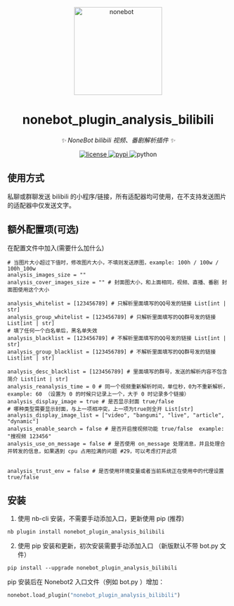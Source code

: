 <!--
 * @Author         : mengshouer
 * @Date           : 2021-03-16 00:00:00
 * @LastEditors    : mengshouer
 * @LastEditTime   : 2021-03-16 00:00:00
 * @Description    : None
 * @GitHub         : https://github.com/mengshouer/nonebot_plugin_analysis_bilibili
-->

<p align="center">
  <a href="https://v2.nonebot.dev/"><img src="https://v2.nonebot.dev/logo.png" width="200" height="200" alt="nonebot"></a>
</p>

<div align="center">

# nonebot_plugin_analysis_bilibili

_✨ NoneBot bilibili 视频、番剧解析插件 ✨_

</div>

<p align="center">
  <a href="https://raw.githubusercontent.com/cscs181/QQ-Github-Bot/master/LICENSE">
    <img src="https://img.shields.io/github/license/cscs181/QQ-Github-Bot.svg" alt="license">
  </a>
  <a href="https://pypi.python.org/pypi/nonebot-plugin-analysis-bilibili">
    <img src="https://img.shields.io/pypi/v/nonebot-plugin-analysis-bilibili.svg" alt="pypi">
  </a>
  <img src="https://img.shields.io/badge/python-3.8+-blue.svg" alt="python">
</p>

## 使用方式

私聊或群聊发送 bilibili 的小程序/链接，所有适配器均可使用，在不支持发送图片的适配器中仅发送文字。

## 额外配置项(可选)

在配置文件中加入(需要什么加什么)

```
# 当图片大小超过下值时，修改图片大小，不填则发送原图，example: 100h / 100w / 100h_100w
analysis_images_size = ""
analysis_cover_images_size = "" # 封面图大小，和上面相同，视频、直播、番剧 封面图使用这个大小

analysis_whitelist = [123456789] # 只解析里面填写的QQ号发的链接 List[int | str]
analysis_group_whitelist = [123456789] # 只解析里面填写的QQ群号发的链接 List[int | str]
# 填了任何一个白名单后，黑名单失效
analysis_blacklist = [123456789] # 不解析里面填写的QQ号发的链接 List[int | str]
analysis_group_blacklist = [123456789] # 不解析里面填写的QQ群号发的链接 List[int | str]

analysis_desc_blacklist = [123456789] # 里面填写的群号，发送的解析内容不包含简介 List[int | str]
analysis_reanalysis_time = 0 # 同一个视频重新解析时间，单位秒，0为不重新解析，example: 60 （设置为 0 的时候只记录上一个，大于 0 时记录多个链接）
analysis_display_image = true # 是否显示封面 true/false
# 哪种类型需要显示封面，与上一项相冲突，上一项为true则全开 List[str]
analysis_display_image_list = ["video", "bangumi", "live", "article", "dynamic"]
analysis_enable_search = false # 是否开启搜视频功能 true/false  example: "搜视频 123456"
analysis_use_on_message = false # 是否使用 on_message 处理消息，并且处理合并转发的信息，如果遇到 cpu 占用拉满的问题 #29，可以考虑打开此项


analysis_trust_env = false # 是否使用环境变量或者当前系统正在使用中的代理设置 true/false
```

## 安装

1. 使用 nb-cli 安装，不需要手动添加入口，更新使用 pip (推荐)

```
nb plugin install nonebot_plugin_analysis_bilibili
```

2. 使用 pip 安装和更新，初次安装需要手动添加入口 （新版默认不带 bot.py 文件）

```
pip install --upgrade nonebot_plugin_analysis_bilibili
```

pip 安装后在 Nonebot2 入口文件（例如 bot.py ）增加：

```python
nonebot.load_plugin("nonebot_plugin_analysis_bilibili")
```
